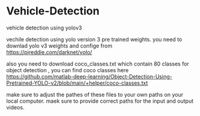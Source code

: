 # Vehicle-Detection
vehicle detection using yolov3


vechile detection using yolo version 3 pre trained weights.
you need to downlad yolo v3 weights and confige from https://pjreddie.com/darknet/yolo/

also you need to download coco_classes.txt which contain 80 classes for object detection , you can find coco classes here
https://github.com/matlab-deep-learning/Object-Detection-Using-Pretrained-YOLO-v2/blob/main/+helper/coco-classes.txt


make sure to adjust the pathes of these files to your own paths on your local computer.
maek sure to provide correct paths for the input and output videos.
